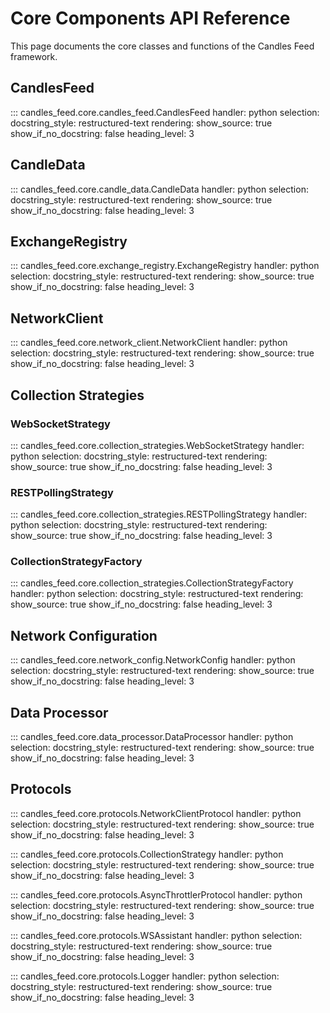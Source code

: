 # Core Components API Reference

This page documents the core classes and functions of the Candles Feed framework.

## CandlesFeed

::: candles_feed.core.candles_feed.CandlesFeed
    handler: python
    selection:
      docstring_style: restructured-text
    rendering:
      show_source: true
      show_if_no_docstring: false
      heading_level: 3

## CandleData

::: candles_feed.core.candle_data.CandleData
    handler: python
    selection:
      docstring_style: restructured-text
    rendering:
      show_source: true
      show_if_no_docstring: false
      heading_level: 3

## ExchangeRegistry

::: candles_feed.core.exchange_registry.ExchangeRegistry
    handler: python
    selection:
      docstring_style: restructured-text
    rendering:
      show_source: true
      show_if_no_docstring: false
      heading_level: 3

## NetworkClient

::: candles_feed.core.network_client.NetworkClient
    handler: python
    selection:
      docstring_style: restructured-text
    rendering:
      show_source: true
      show_if_no_docstring: false
      heading_level: 3

## Collection Strategies

### WebSocketStrategy

::: candles_feed.core.collection_strategies.WebSocketStrategy
    handler: python
    selection:
      docstring_style: restructured-text
    rendering:
      show_source: true
      show_if_no_docstring: false
      heading_level: 3

### RESTPollingStrategy

::: candles_feed.core.collection_strategies.RESTPollingStrategy
    handler: python
    selection:
      docstring_style: restructured-text
    rendering:
      show_source: true
      show_if_no_docstring: false
      heading_level: 3

### CollectionStrategyFactory

::: candles_feed.core.collection_strategies.CollectionStrategyFactory
    handler: python
    selection:
      docstring_style: restructured-text
    rendering:
      show_source: true
      show_if_no_docstring: false
      heading_level: 3

## Network Configuration

::: candles_feed.core.network_config.NetworkConfig
    handler: python
    selection:
      docstring_style: restructured-text
    rendering:
      show_source: true
      show_if_no_docstring: false
      heading_level: 3

## Data Processor

::: candles_feed.core.data_processor.DataProcessor
    handler: python
    selection:
      docstring_style: restructured-text
    rendering:
      show_source: true
      show_if_no_docstring: false
      heading_level: 3

## Protocols

::: candles_feed.core.protocols.NetworkClientProtocol
    handler: python
    selection:
      docstring_style: restructured-text
    rendering:
      show_source: true
      show_if_no_docstring: false
      heading_level: 3

::: candles_feed.core.protocols.CollectionStrategy
    handler: python
    selection:
      docstring_style: restructured-text
    rendering:
      show_source: true
      show_if_no_docstring: false
      heading_level: 3

::: candles_feed.core.protocols.AsyncThrottlerProtocol
    handler: python
    selection:
      docstring_style: restructured-text
    rendering:
      show_source: true
      show_if_no_docstring: false
      heading_level: 3

::: candles_feed.core.protocols.WSAssistant
    handler: python
    selection:
      docstring_style: restructured-text
    rendering:
      show_source: true
      show_if_no_docstring: false
      heading_level: 3

::: candles_feed.core.protocols.Logger
    handler: python
    selection:
      docstring_style: restructured-text
    rendering:
      show_source: true
      show_if_no_docstring: false
      heading_level: 3
